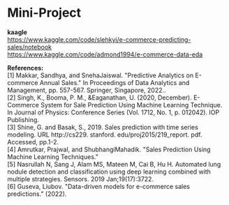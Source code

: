 # Mini-Project
<b>kaagle</b><br>
https://www.kaggle.com/code/slehkyi/e-commerce-predicting-sales/notebook<br>
https://www.kaggle.com/code/admond1994/e-commerce-data-eda<br>


<b>References:</b><br>
[1] Makkar, Sandhya, and SnehaJaiswal. "Predictive Analytics on E-commerce Annual Sales."
In Proceedings of Data Analytics and Management, pp. 557-567. Springer, Singapore, 2022..<br>
[2] Singh, K., Booma, P. M., &Eaganathan, U. (2020, December). E-Commerce System for
Sale Prediction Using Machine Learning Technique. In Journal of Physics: Conference Series (Vol.
1712, No. 1, p. 012042). IOP Publishing.<br>
[3] Shine, G. and Basak, S., 2019. Sales prediction with time series modeling. URL
http://cs229. stanford. edu/proj2015/219_report. pdf. Accessed, pp.1-2.<br>
[4] Amrutkar, Prajwal, and ShubhangiMahadik. "Sales Prediction Using Machine Learning
Techniques."<br>
[5] Nasrullah N, Sang J, Alam MS, Mateen M, Cai B, Hu H. Automated lung nodule detection
and classification using deep learning combined with multiple strategies. Sensors. 2019
Jan;19(17):3722.<br>
[6] Guseva, Liubov. "Data-driven models for e-commerce sales predictions." (2022).<br>

